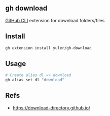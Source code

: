 ## gh download

[GitHub CLI] extension for download folders/files

## Install

```bash
gh extension install yuler/gh-download
```

## Usage

```bash
# Create alias dl => download
gh alias set dl "download"
```

## Refs

- https://download-directory.github.io/

<!-- Links -->

[github cli]: https://github.com/cli/cli
